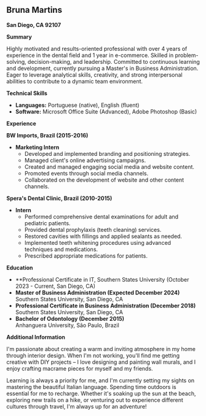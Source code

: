 ## Bruna Martins

**San Diego, CA 92107**

**Summary**

Highly motivated and results-oriented professional with over 4 years of experience in the dental field and 1 year in e-commerce. Skilled in problem-solving, decision-making, and leadership. Committed to continuous learning and development, currently pursuing a Master's in Business Administration. Eager to leverage analytical skills, creativity, and strong interpersonal abilities to contribute to a dynamic team environment.

**Technical Skills**

* **Languages:** Portuguese (native), English (fluent)
* **Software:** Microsoft Office Suite (Advanced), Adobe Photoshop (Basic)

**Experience**

**BW Imports, Brazil (2015-2016)**

* **Marketing Intern**
    * Developed and implemented branding and positioning strategies.
    * Managed client's online advertising campaigns.
    * Created and managed engaging social media and website content.
    * Promoted events through social media channels.
    * Collaborated on the development of website and other content channels.

**Spera's Dental Clinic, Brazil (2010-2015)**

* **Intern**
    * Performed comprehensive dental examinations for adult and pediatric patients.
    * Provided dental prophylaxis (teeth cleaning) services.
    * Restored cavities with fillings and applied sealants as needed.
    * Implemented teeth whitening procedures using advanced techniques and medications.
    * Prescribed appropriate medications for patients.

**Education**
* **Professional Certificate in IT, Southern States University (October 2023 - Current, San Diego, CA)
* **Master of Business Administration (Expected December 2024)**  
Southern States University, San Diego, CA
* **Professional Certificate in Business Administration (December 2018)**  
Southern States University, San Diego, CA
* **Bachelor of Odontology (December 2015)**  
Anhanguera University, São Paulo, Brazil

**Additional Information**


I'm passionate about creating a warm and inviting atmosphere in my home through interior design.  When I'm not working, you'll find me getting creative with DIY projects – I love designing and painting wall murals, and I enjoy crafting macrame pieces for myself and my friends. 

Learning is always a priority for me, and I'm currently setting my sights on mastering the beautiful Italian language.  Spending time outdoors is essential for me to recharge. Whether it's soaking up the sun at the beach, exploring new trails on a hike, or venturing out to experience different cultures through travel, I'm always up for an adventure!



<!---
Brunasperam/Brunasperam is a ✨ special ✨ repository because its `README.md` (this file) appears on your GitHub profile.
You can click the Preview link to take a look at your changes.
--->
